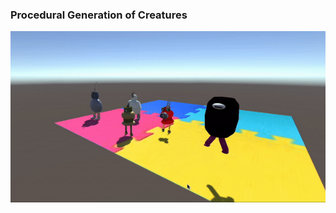 <h3>Procedural Generation of Creatures</h3>

![](https://github.com/sridevialawandi/Creatures/blob/main/Creatures.gif)
